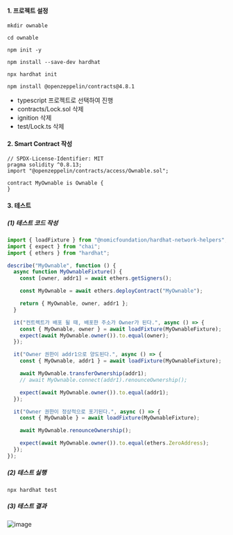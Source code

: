 #### 1. 프로젝트 설정

```shell
mkdir ownable

cd ownable

npm init -y

npm install --save-dev hardhat

npx hardhat init

npm install @openzeppelin/contracts@4.8.1
```

- typescript 프로젝트로 선택하여 진행
- contracts/Lock.sol 삭제
- ignition 삭제
- test/Lock.ts 삭제

#### 2. Smart Contract 작성

```
// SPDX-License-Identifier: MIT
pragma solidity ^0.8.13;
import "@openzeppelin/contracts/access/Ownable.sol";

contract MyOwnable is Ownable {
}
```

#### 3. 테스트

##### (1) 테스트 코드 작성

```ts title=testMyOwnalbeTest.ts
import { loadFixture } from "@nomicfoundation/hardhat-network-helpers";
import { expect } from "chai";
import { ethers } from "hardhat";

describe("MyOwnable", function () {
  async function MyOwnableFixture() {
    const [owner, addr1] = await ethers.getSigners();

    const MyOwnable = await ethers.deployContract("MyOwnable");

    return { MyOwnable, owner, addr1 };
  }

  it("컨트렉트가 배포 될 때, 배포한 주소가 Owner가 된다.", async () => {
    const { MyOwnable, owner } = await loadFixture(MyOwnableFixture);
    expect(await MyOwnable.owner()).to.equal(owner);
  });

  it("Owner 권한이 addr1으로 양도된다.", async () => {
    const { MyOwnable, addr1 } = await loadFixture(MyOwnableFixture);

    await MyOwnable.transferOwnership(addr1);
    // await MyOwnable.connect(addr1).renounceOwnership();

    expect(await MyOwnable.owner()).to.equal(addr1);
  });

  it("Owner 권한이 정상적으로 포기된다.", async () => {
    const { MyOwnable } = await loadFixture(MyOwnableFixture);

    await MyOwnable.renounceOwnership();

    expect(await MyOwnable.owner()).to.equal(ethers.ZeroAddress);
  });
});
```

##### (2) 테스트 실행

```shell
npx hardhat test
```

##### (3) 테스트 결과

![image](https://github.com/user-attachments/assets/d96692e0-58c7-4af0-b11b-fe52d7bb9be2)
